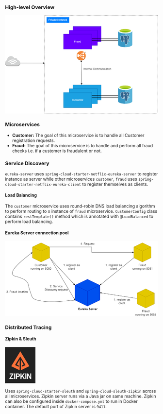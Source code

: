 ### High-level Overview
![](misc/distributed-system-design.png)
### Microservices
* **Customer:** The goal of this microservice is to handle all Customer registration requests.
* **Fraud:** The goal of this microservice is to handle and perform all fraud checks i.e. if a customer is fraudulent or not.

### Service Discovery
`eureka-server` uses `spring-cloud-starter-netflix-eureka-server` to register instance as server while other microservices `customer`, `fraud` uses `spring-cloud-starter-netflix-eureka-client` to register themselves as clients.

#### Load Balancing
The `customer` microservice uses round-robin DNS load balancing algorithm to perform routing to x instance of `fraud` microservice. `CustomerConfig` class contains `restTemplate()` method which is annotated with `@LoadBalanced` to perform load balancing.

#### Eureka Server connection pool
![](misc/eureka-server.png)

### Distributed Tracing
#### Zipkin & Sleuth
<img src="misc/zipkin-logo.png" alt="drawing" width="100"/>

Uses `spring-cloud-starter-sleuth` and `spring-cloud-sleuth-zipkin` across all microservices. Zipkin server runs via a Java jar on same machine. Zipkin can also be configured inside `docker-compose.yml` to run in Docker container. The default port of Zipkin server is `9411`.



